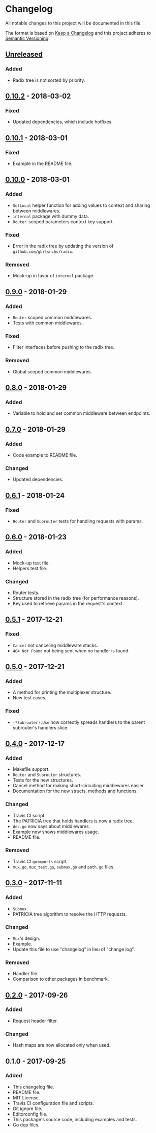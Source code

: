 # Changelog
All notable changes to this project will be documented in this file.

The format is based on [Keep a Changelog](http://keepachangelog.com/en/1.0.0/)
and this project adheres to [Semantic Versioning](http://semver.org/spec/v2.0.0.html).

## [Unreleased]
### Added
- Radix tree is not sorted by priority.

## [0.10.2] - 2018-03-02
### Fixed
- Updated dependencies, which include hotfixes.

## [0.10.1] - 2018-03-01
### Fixed
- Example in the README file.

## [0.10.0] - 2018-03-01
### Added
- `SetLocal` helper function for adding values to context and sharing between middlewares.
- `internal` package with dummy data.
- `Router`-scoped parameters context key support.

### Fixed
- Error in the radix tree by updating the version of `github.com/gbrlsnchs/radix`.

### Removed
- Mock-up in favor of `internal` package.

## [0.9.0] - 2018-01-29
### Added
- `Router` scoped common middlewares.
- Tests with common middlewares.

### Fixed
- Filter interfaces before pushing to the radix tree.

### Removed
- Global scoped common middlewares.

## [0.8.0] - 2018-01-29
### Added
- Variable to hold and set common middleware between endpoints.

## [0.7.0] - 2018-01-29
### Added
- Code example to README file.

### Changed
- Updated dependencies.

## [0.6.1] - 2018-01-24
### Fixed
- `Router` and `Subrouter` tests for handling requests with params.

## [0.6.0] - 2018-01-23
### Added
- Mock-up test file.
- Helpers test file.

### Changed
- Router tests.
- Structure stored in the radix tree (for performance reasons).
- Key used to retrieve params in the request's context.

## [0.5.1] - 2017-12-21
### Fixed
- `Cancel` not canceling middleware stacks.
- `404 Not Found` not being sent when no handler is found.

## [0.5.0] - 2017-12-21
### Added
- A method for printing the multiplexer structure.
- New test cases.

### Fixed
- `(*Subrouter).Use` now correctly spreads handlers to the parent subrouter's handlers slice.

## [0.4.0] - 2017-12-17
### Added
- Makefile support.
- `Router` and `Subrouter` structures.
- Tests for the new structures.
- Cancel method for making short-circuiting middlewares easier.
- Documentation for the new structs, methods and functions.

### Changed
- Travis CI script.
- The PATRICIA tree that holds handlers is now a radix tree.
- `doc.go` now says about middlewares.
- Example now shows middlewares usage.
- README file.

### Removed
- Travis CI `goimports` script.
- `mux.go`, `mux_test.go`, `submux.go` and `path.go` files.

## [0.3.0] - 2017-11-11
### Added
- `Submux`.
- PATRICIA tree algorithm to resolve the HTTP requests.

### Changed
- `Mux`'s design.
- Example.
- Update this file to use "changelog" in lieu of "change log".

### Removed
- Handler file.
- Comparison to other packages in benchmark.

## [0.2.0] - 2017-09-26
### Added
- Request header filter.

### Changed
- Hash maps are now allocated only when used.

## 0.1.0 - 2017-09-25
### Added
- This changelog file.
- README file.
- MIT License.
- Travis CI configuration file and scripts.
- Git ignore file.
- Editorconfig file.
- This package's source code, including examples and tests.
- Go dep files.

[Unreleased]: https://github.com/gbrlsnchs/httpmux/compare/v0.10.2...HEAD
[0.10.2]: https://github.com/gbrlsnchs/httpmux/compare/v0.10.1...v0.10.2
[0.10.1]: https://github.com/gbrlsnchs/httpmux/compare/v0.10.0...v0.10.1
[0.10.0]: https://github.com/gbrlsnchs/httpmux/compare/v0.9.0...v0.10.0
[0.9.0]: https://github.com/gbrlsnchs/httpmux/compare/v0.8.0...v0.9.0
[0.8.0]: https://github.com/gbrlsnchs/httpmux/compare/v0.7.0...v0.8.0
[0.7.0]: https://github.com/gbrlsnchs/httpmux/compare/v0.6.1...v0.7.0
[0.6.1]: https://github.com/gbrlsnchs/httpmux/compare/v0.6.0...v0.6.1
[0.6.0]: https://github.com/gbrlsnchs/httpmux/compare/v0.5.1...v0.6.0
[0.5.1]: https://github.com/gbrlsnchs/httpmux/compare/v0.5.0...v0.5.1
[0.5.0]: https://github.com/gbrlsnchs/httpmux/compare/v0.4.0...v0.5.0
[0.4.0]: https://github.com/gbrlsnchs/httpmux/compare/v0.3.0...v0.4.0
[0.3.0]: https://github.com/gbrlsnchs/httpmux/compare/v0.2.0...v0.3.0
[0.2.0]: https://github.com/gbrlsnchs/httpmux/compare/v0.1.0...v0.2.0
